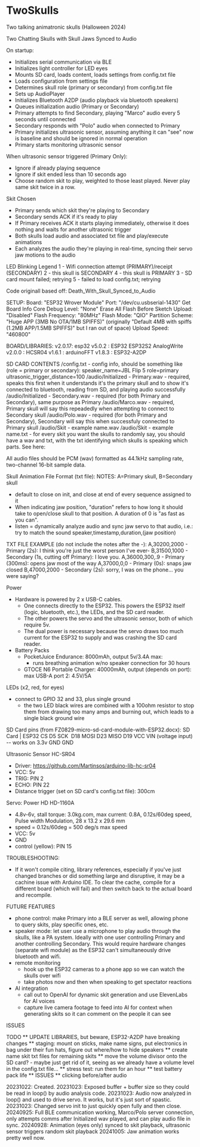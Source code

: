 # TwoSkulls
 Two talking animatronic skulls (Halloween 2024)

  Two Chatting Skulls with Skull Jaws Synced to Audio

  On startup:
  - Initializes serial communication via BLE
  - Initializes light controller for LED eyes
  - Mounts SD card, loads content, loads settings from config.txt file
  - Loads configuration from settings file
  - Determines skull role (primary or secondary) from config.txt file
  - Sets up AudioPlayer
  - Initializes Bluetooth A2DP (audio playback via bluetooth speakers)
  - Queues initialization audio (Primary or Secondary)
  - Primary attempts to find Secondary, playing "Marco" audio every 5 seconds until connected
  - Secondary responds with "Polo" audio when connected to Primary
  - Primary initializes ultrasonic sensor, assuming anything it can "see" now is baseline and should be ignored in normal operation
  - Primary starts monitoring ultrasonic sensor
  
  When ultrasonic sensor triggered (Primary Only):
  - Ignore if already playing sequence
  - Ignore if skit ended less than 10 seconds ago
  - Choose random skit to play, weighted to those least played. Never play same skit twice in a row.

  Skit Chosen
  - Primary sends which skit they're playing to Secondary
  - Secondary sends ACK if it's ready to play
  - If Primary receives ACK it starts playing immediately, otherwise it does nothing and waits for another ultrasonic trigger
  - Both skulls load audio and associated txt file and play/execute animations
  - Each analyzes the audio they're playing in real-time, syncing their servo jaw motions to the audio


  LED Blinking Legend
  1 - Wifi connection attempt (PRIMARY)/receipt (SECONDARY)
  2 - this skull is SECONDARY
  4 - this skull is PRIMARY
  3 - SD card mount failed; retrying
  5 - failed to load config.txt; retrying


  Code originall based off: Death_With_Skull_Synced_to_Audio

SETUP:
Board: "ESP32 Wrover Module"
Port: "/dev/cu.usbserial-1430"
Get Board Info
Core Debug Level: "None"
Erase All Flash Before Sketch Upload: "Disabled"
Flash Frequency: "80MHz"
Flash Mode: "QIO"
Partition Scheme: "Huge APP (3MB No OTA/1MB SPIFFS)" (originally "Default 4MB with spiffs (1.2MB APP/1.5MB SPIFFS)" but I ran out of space)
Upload Speed: "460800"

BOARD/LIBRARIES:
v2.0.17: esp32
v5.0.2 : ESP32 ESP32S2 AnalogWrite
v2.0.0 : HCSR04
v1.6.1 : arduinoFFT
v1.8.3 : ESP32-A2DP

SD CARD CONTENTS
/config.txt - config info, should be something like (role = primary or secondary):
      speaker_name=JBL Flip 5
      role=primary
      ultrasonic_trigger_distance=100
/audio/Initialized - Primary.wav - required, speaks this first when it understands it's the primary skull and to show it's connected to bluetooth, reading from SD, and playing audio successfully
/audio/Initialized - Secondary.wav - required (for both Primary and Secondary), same purpose as Primary
/audio/Marco.wav - required, Primary skull will say this repeadedly when attempting to connect to Secondary skull
/audio/Polo.wav - required (for both Primary and Secondary), Secondary will say this when successfuly connected to Primary skull
/audio/Skit - example name.wav
/audio/Skit - example name.txt - for every skit you want the skulls to randomly say, you should have a wav and txt, with the txt identifying which skulls is speaking which parts. See here:

All audio files should be PCM (wav) formatted as 44.1kHz sampling rate, two-channel 16-bit sample data.

Skull Animation File Format (txt file):
NOTES:
A=Primary skull, B=Secondary skull
- default to close on init, and close at end of every sequence assigned to it
- When indicating jaw position, "duration" refers to how long it should take to open/close skull to that position. A duration of 0 is "as fast as you can".
- listen = dynamically analyze audio and sync jaw servo to that audio, i.e.: try to match the sound
speaker,timestamp,duration,(jaw position)

TXT FILE EXAMPLE (do not include the notes after the -):
A,30200,2000      - Primary (2s): I think you're just the worst person I've ever-
B,31500,1000      - Secondary (1s, cutting off Primary): I love you.
A,36000,300,.9    - Primary (300ms): opens jaw most of the way
A,37000,0,0       - Primary (0s): snaps jaw closed
B,47000,2000      - Secondary (2s): sorry, I was on the phone... you were saying?

Power
- Hardware is powered by 2 x USB-C cables.
  - One connects directly to the ESP32. This powers the ESP32 itself (logic, bluetooth, etc.), the LEDs, and the SD card reader.
  - The other powers the servo and the ultrasonic sensor, both of which require 5v.
  - The dual power is necessary because the servo draws too much current for the ESP32 to supply and was crashing the SD card reader.
- Battery Packs
  - PocketJuice Endurance: 8000mAh, output 5v/3.4A max:
    - runs breathing animation w/no speaker connection for 30 hours
  - GTOCE N6 Portable Charger: 40000mAh, output (depends on port): max USB-A port 2: 4.5V/5A

LEDs (x2, red, for eyes)
- connect to GPIO 32 and 33, plus single ground 
  - the two LED black wires are combined with a 100ohm resistor to stop them from drawing too many amps and burning out, which leads to a single black ground wire

SD Card pins (from  FZ0829-micro-sd-card-module-with-ESP32.docx):
    SD Card | ESP32
    CS​        D5
    SCK  ​     D18
    MOSI​      D23
    MISO​      D19
    VCC       VIN (voltage input) -- works on 3.3v
    GND       GND

Ultrasonic Sensor HC-SR04
 - Driver: https://github.com/Martinsos/arduino-lib-hc-sr04
 - VCC: 5v
 - TRIG: PIN 2
 - ECHO: PIN 22
 - Distance trigger (set on SD card's config.txt file): 300cm

Servo: Power HD HD-1160A
- 4.8v-6v, stall torque: 3.0kg.com, max current: 0.8A, 0.12s/60deg speed, Pulse width Modulation, 28 x 13.2 x 29.6 mm
- speed = 0.12s/60deg = 500 deg/s max speed
- VCC: 5v
- GND
- control (yellow): PIN 15


TROUBLESHOOTING:
- If it won't compile citing, library references, especially if you've just changed branches or did something large and disruptive,
  it may be a cachine issue with Arduino IDE. To clear the cache, compile for a different board (which will fail) and then switch
  back to the actual board and recompile.


FUTURE FEATURES
- phone control: make Primary into a BLE server as well, allowing phone to query skits, play specific ones, etc.
- speaker mode: let user use a microphone to play audio through the skulls, like a PA system. Ideally with one user controlling
  Primary and another controlling Secondary. This would require hardware changes (separate wifi module) as the ESP32 can't
  simultaneously drive bluetooth and wifi.
- remote monitoring
  - hook up the ESP32 cameras to a phone app so we can watch the skulls over wifi
  - take photos now and then when speaking to get spectator reactions
- AI integration
  - call out to OpenAI for dynamic skit generation and use ElevenLabs for AI voices
  - capture live camera footage to feed into AI for context when generating skits so it can comment on the people it can see


ISSUES

  TODO
  ** UPDATE LIBRARIES, but beware, ESP32-A2DP have breaking changes
  ** staging: mount on sticks, make name signs, put electronics in bag under their fun hats, figure out where/how to hide speakers
  ** create name skit txt files for remaining skits
  ** move the volume divisor onto the SD card?
    - maybe just get rid of it, seeing as we already have a volume level in the config.txt file...
  ** stress test: run them for an hour
    ** test battery pack life
  ** ISSUES
    ** clicking before/after audio



20231022: Created.
20231023: Exposed buffer + buffer size so they could be read in loop() by audio analysis code.
20231023: Audio now analyzed in loop() and used to drive servo. It works, but it's just sort of spastic.
20231023: Changed servo init to just quickly open fully and then close.
20240925: Full BLE communication working, Marco/Polo server connection, only attempts comms after Initialized wav played,
          and can play audio file in sync.
20240928: Animation (eyes only) synced to skit playback, ultrasonic sensor triggers random skit playback
20241005: Jaw animation works pretty well now.